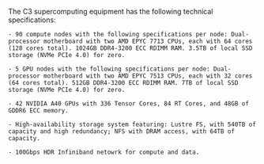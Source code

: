 The C3 supercomputing equipment has the following technical specifications:

    - 90 compute nodes with the following specifications per node: Dual-processor motherboard with two AMD EPYC 7713 CPUs, each with 64 cores (128 cores total). 1024GB DDR4-3200 ECC RDIMM RAM. 3.5TB of local SSD storage (NVMe PCIe 4.0) for zero. 

    - 5 GPU nodes with the following specifications per node: Dual-processor motherboard with two AMD EPYC 7513 CPUs, each with 32 cores (64 cores total). 512GB DDR4-3200 ECC RDIMM RAM. 7TB of local SSD storage (NVMe PCIe 4.0) for zero. 

    - 42 NVIDIA A40 GPUs with 336 Tensor Cores, 84 RT Cores, and 48GB of GDDR6 ECC memory. 

    - High-availability storage system featuring: Lustre FS, with 540TB of capacity and high redundancy; NFS with DRAM access, with 64TB of capacity.

    - 100Gbps HDR Infiniband netowrk for compute and data.